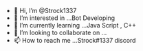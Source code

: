 - 👋 Hi, I’m @Strock1337
- 👀 I’m interested in ...Bot Developing
- 🌱 I’m currently learning ...Java Script , C++
- 💞️ I’m looking to collaborate on ...
- 📫 How to reach me ...Strock#1337 discord

<!---
Strock1337/Strock1337 is a ✨ special ✨ repository because its `README.md` (this file) appears on your GitHub profile.
You can click the Preview link to take a look at your changes.
--->
